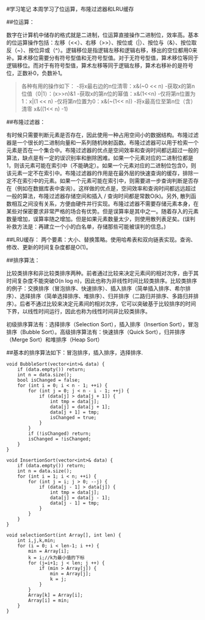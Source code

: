 #学习笔记
本周学习了位运算，布隆过滤器和LRU缓存

##位运算：

数字在计算机中储存的格式就是二进制，位运算直接操作二进制位，效率高。基本的位运算操作包括：左移（<<）、右移（>>）、按位或（|）、按位与（&）、按位取反（~）、按位异或（^）。逻辑移位是指逻辑左移和逻辑右移，移出的空位都用0来补。算术移位需要分有符号型值和无符号型值。对于无符号型值，算术移位等同于逻辑移位。而对于有符号型值，算术左移等同于逻辑左移，算术右移补的是符号位，正数补0，负数补1。

>各种有用的操作如下：
-将x最右边的n位清零：x&(~0 << n)
-获取x的第n位值（0|1）：(x>>n)&1
-获取x的第n位的幂值：x&(1<<n)
-仅将第n位置为1：x|(1 << n)
-仅将第n位置为0：x&(~(1<< n))
-将x最高位至第n位（含）清零 x&((1<< n) -1)

##布隆过滤器：

有时候只需要判断元素是否存在，因此使用一种占用空间小的数据结构。布隆过滤器是一个很长的二进制向量和一系列随机映射函数。布隆过滤器可以用于检索一个元素是否在一个集合中。布隆过滤器的优点是空间效率和查询时间都远超过一般的算法，缺点是有一定的误识别率和删除困难。如果一个元素对应的二进制位都是1，则该元素可能在索引中（不能确定）。如果一个元素对应的二进制位包含0，则该元素一定不在索引中。布隆过滤器的作用是在最外层的快速查询的缓存，排除一定不在索引中的元素。如果一个元素可能在索引中，则需要进一步查询判断是否存在（例如在数据库表中查询）。这样做的优点是，空间效率和查询时间都远远超过一般的算法，布隆过滤器存储空间和插入 / 查询时间都是常数O(k)。另外, 散列函数相互之间没有关系，方便由硬件并行实现。布隆过滤器不需要存储元素本身，在某些对保密要求非常严格的场合有优势。但是误算率是其中之一。随着存入的元素数量增加，误算率随之增加。但是如果元素数量太少，则使用散列表足矣。(误判补救方法是：再建立一个小的白名单，存储那些可能被误判的信息。)

##LRU缓存：
两个要素：大小、替换策略。使用哈希表和双向链表实现。查询、修改、更新的时间复杂度都是O(1)。

##排序算法：

比较类排序和非比较类排序两种。前者通过比较来决定元素间的相对次序，由于其时间复杂度不能突破O(n log n)，因此也称为非线性时间比较类排序。比较类排序的例子：交换排序（冒泡排序、快速排序）、插入排序（简单插入排序、希尔排序）、选择排序（简单选择排序、堆排序）、归并排序（二路归并排序、多路归并排序）。后者不通过比较来决定元素间的相对次序，它可以突破基于比较排序的时间下界，以线性时间运行，因此也称为线性时间非比较类排序。

初级排序算法有：选择排序（Selection Sort），插入排序（Insertion Sort），冒泡排序（Bubble Sort）。高级排序算法有：快速排序（Quick Sort），归并排序（Merge Sort）和堆排序（Heap Sort） 

##基本的排序算法如下：冒泡排序，插入排序，选择排序.

```
void BubbleSort(vector<int>& data) {
    if (data.empty()) return;
    int n = data.size();
    bool isChanged = false;
    for (int i = 0; i < n - 1; ++i) {
        for (int j = 0; j < n - i - 1; ++j) {
            if (data[j] > data[j + 1]) {
                int tmp = data[j];
                data[j] = data[j + 1];
                data[j + 1] = tmp;
                isChanged = true;
            }
        }
        if (!isChanged) return;
        isChanged = !isChanged;
    }
}
```

```
void InsertionSort(vector<int>& data) {
    if (data.empty()) return;
    int n = data.size();
    for (int i = 1; i < n; ++i) {
        for (int j = i; j > 0; --j) {
            if (data[j - 1] > data[j]) {
                int tmp = data[j];
                data[j] = data[j - 1];
                data[j - 1] = tmp;
            }
        }
    }
}
```

```
void selectionSort(int Array[], int len) {
    int i,j,k,min;
    for (i = 0; i < len-1; i ++) {
        min = Array[i];
        k = i;//k为最小值的下标
        for (j=i+1; j < len; j ++) {
            if (min > Array[j]) {
                min = Array[j];
                k = j;
            }
        }
        Array[k] = Array[i];
        Array[i] = min;
    }
}  
```

 

